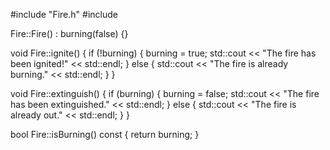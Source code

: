 #include "Fire.h"
#include <iostream>

Fire::Fire() : burning(false) {}

void Fire::ignite() {
    if (!burning) {
        burning = true;
        std::cout << "The fire has been ignited!" << std::endl;
    } else {
        std::cout << "The fire is already burning." << std::endl;
    }
}

void Fire::extinguish() {
    if (burning) {
        burning = false;
        std::cout << "The fire has been extinguished." << std::endl;
    } else {
        std::cout << "The fire is already out." << std::endl;
    }
}

bool Fire::isBurning() const {
    return burning;
}
